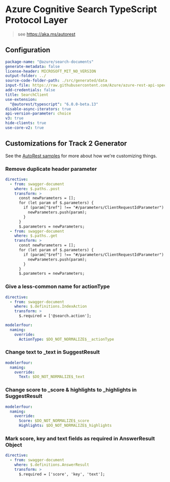 # Azure Cognitive Search TypeScript Protocol Layer

> see https://aka.ms/autorest

## Configuration

```yaml
package-name: "@azure/search-documents"
generate-metadata: false
license-header: MICROSOFT_MIT_NO_VERSION
output-folder: ../
source-code-folder-path: ./src/generated/data
input-file: https://raw.githubusercontent.com/Azure/azure-rest-api-specs/7a003b0aa0def1a454ff0844fa4c6a276bc1ee53/specification/search/data-plane/Azure.Search/preview/2021-04-30-Preview/searchindex.json
add-credentials: false
title: SearchClient
use-extension:
  "@autorest/typescript": "6.0.0-beta.13"
disable-async-iterators: true
api-version-parameter: choice
v3: true
hide-clients: true
use-core-v2: true
```

## Customizations for Track 2 Generator

See the [AutoRest samples](https://github.com/Azure/autorest/tree/master/Samples/3b-custom-transformations)
for more about how we're customizing things.

### Remove duplicate header parameter

```yaml
directive:
  - from: swagger-document
    where: $.paths..post
    transform: >
      const newParameters = [];
      for (let param of $.parameters) {
        if (param["$ref"] !== "#/parameters/ClientRequestIdParameter") {
          newParameters.push(param);
        }
      }
      $.parameters = newParameters;
  - from: swagger-document
    where: $.paths..get
    transform: >
      const newParameters = [];
      for (let param of $.parameters) {
        if (param["$ref"] !== "#/parameters/ClientRequestIdParameter") {
          newParameters.push(param);
        }
      }
      $.parameters = newParameters;
```

### Give a less-common name for actionType

```yaml
directive:
  - from: swagger-document
    where: $.definitions.IndexAction
    transform: >
      $.required = ['@search.action'];

modelerfour:
  naming:
    override:
      ActionType: $DO_NOT_NORMALIZE$__actionType
```

### Change text to \_text in SuggestResult

```yaml
modelerfour:
  naming:
    override:
      Text: $DO_NOT_NORMALIZE$_text
```

### Change score to \_score & highlights to \_highlights in SuggestResult

```yaml
modelerfour:
  naming:
    override:
      Score: $DO_NOT_NORMALIZE$_score
      Highlights: $DO_NOT_NORMALIZE$_highlights
```

### Mark score, key and text fields as required in AnswerResult Object

```yaml
directive:
  - from: swagger-document
    where: $.definitions.AnswerResult
    transform: >
      $.required = ['score', 'key', 'text'];
```
